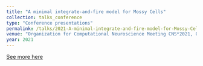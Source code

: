 ```yaml
---
title: "A minimal integrate-and-fire model for Mossy Cells"
collection: talks_conference
type: "Conference presentations"
permalink: /talks/2021-A-minimal-integrate-and-fire-model-for-Mossy-Cells
venue: "Organization for Computational Neuroscience Meeting CNS*2021, Online, Available in: url, https://bit.ly/cns2021poster"
year: 2021
---
```


[See more here](https://bit.ly/cns2021poster)
